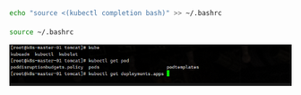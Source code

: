 

```sh
echo "source <(kubectl completion bash)" >> ~/.bashrc

source ~/.bashrc
```

![image-20241225233225311](images/命令补齐工具/image-20241225233225311.png)

